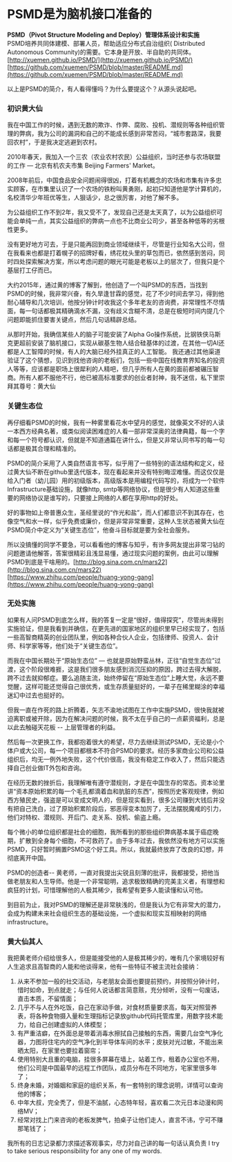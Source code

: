 # PSMD是为脑机接口准备的

**PSMD（Pivot Structure Modeling and Deploy）管理体系设计和实施**  
 PSMD培养共同体建模、部署人员，帮助适应分布式自治组织\( Distributed Autonomous Community\)的需要。它本身是开放、半自助的共同体。 [http://xuemen.github.io/PSMD/](http://xuemen.github.io/PSMD/) [https://github.com/xuemen/PSMD/blob/master/README.md](https://github.com/xuemen/PSMD/blob/master/README.md)

以上是PSMD的简介，有人看得懂吗？为什么要提这个？从源头说起吧。

### 初识黄大仙

我在中国工作的时候，遇到无数的欺诈、作弊、腐败、投机、潜规则等各种组织管理的弊病，我为公司的漏洞和自己的不能成长感到非常苦闷，“城市套路深，我要回农村”，于是我决定逃避到农村。

2010年春天，我加入一个三农（农业农村农民）公益组织，当时还参与农场联盟的工作 — 北京有机农夫市集 Beijing Farmers' Market。

2008年前后，中国食品安全问题闹得很凶，打着有机概念的农场和市集有许多忠实顾客，在市集里认识了一个农场的铁粉叫黄勇刚，起初只知道他是学计算机的，名校清华少年班优等生，人狠话少，总之很厉害，对他了解不多。

为公益组织工作不到2年，我又受不了，发现自己还是太天真了，以为公益组织可能会单纯一点，其实公益组织的弊病一点也不比商业公司少，甚至各种低等的劣根性更多。

没有更好地方可去，于是只能再回到商业领域继续干，尽管是行业知名大公司，但在我看来也都是打着幌子的招牌好看，绣花枕头里的草包而已，依然感到苦闷，同时四处探索解决方案，所以考虑问题的眼光可能是老板以上的层次了，但我只是个基层打工仔而已。

大约2015年，通过黄的博客了解到，他创造了一个叫PSMD的东西，当找到PSMD的时候，我非常兴奋，有久旱逢甘霖的感觉，花了不少时间去学习，得到他耐心辅导和几次培训，他按分钟计时收我这个多年老友的咨询费，非常理性不尽情面，每一句话都极其精确滴水不漏，没有歧义含糊不清，总是在极短时间内提几个问题即能抓住要害关键点，然后几句话精辟总结。

从那时开始，我确信某些人的脑子可能安装了Alpha Go操作系统，比钢铁侠马斯克更超前安装了脑机接口，实现从碳基生物人结合硅基体的过渡，在其他一切AI还都是人工智障的时候，有人的大脑已经外挂真正的人工智能。 我还通过其他渠道验证了这个猜想，见识到找他咨询的老板们，包括一些中国在线教育界知名的投资人等等，应该都是职场上很犀利的人精吧，但几乎所有人在黄的面前都被碾压智商。所有人都不服他不行，他已被高标准要求的创业者封神，我不迷信，私下里崇拜其尊号：黄大仙

### 关键生态位

再仔细看PSMD的时候，我有一种雾里看花水中望月的感觉，就像英文不好的人读一本西方经典名著，或类似阅读困难症的人看一部非常深奥的法律典籍，每一个字和每一个符号都认识，但就是不知道通篇在讲什么，但是又非常认同书写的每一句话都是极其合理和精准的。

PSMD的简介采用了人类自然语言书写，似乎用了一些特别的语法结构和定义，经过黄大仙不断在github里迭代版本，现在看起来并没有特别晦涩难懂。而这仅仅是给入门者（幼儿园）用的初级版本，高级版本是用编程代码写的，将成为一个软件Infrastructure基础设施，就像http, smtp等网络协议，但是很少有人知道这些重要的网络协议是谁写的，只要接上网络的人都在享用http的好处。

好的事物如上帝普惠众生，圣经里说的“作光和盐”，而人们都意识不到其存在，也像空气和水一样，似乎免费或廉价，但是非常非常重要，这种人生状态被黄大仙在PSMD简介中定义为“关键生态位”，他奋斗目标就是要为全社会服务。

所以没搞懂的同学不要急，可以看看他的博客与知乎，有许多网友提出非常刁钻的问题邀请他解答，答案很精彩且浅显易懂，通过现实问题的案例，由此可以理解PSMD到底是干啥用的。[http://blog.sina.com.cn/mars22](http://blog.sina.com.cn/mars22)  
[https://www.zhihu.com/people/huang-yong-gang](https://www.zhihu.com/people/huang-yong-gang)

### 无处实施

如果有人问PSMD到底怎么样，我的答复一定是“很好，值得探究”，尽管尚未得到实施验证，但是我看到并确信，在更先进的国家地区的组织里早已经实现了，包括一些高智商精英的创业团队里，例如各种合伙人企业，包括律师、投资人、会计师、科学家等等，他们处于“关键生态位”。

而我在中国长期处于“原始生态位” — 也就是原始野蛮丛林，正往“自觉生态位”过渡，这个阶段很难捱，这是我们很多朋友感到消沉压抑的原因，跨过去得大解脱，跨不过去就抑郁症。要么追随主流，始终停留在“原始生态位”上睡大觉，永远不要觉醒，这样可能还觉得自己很优秀，或生存质量挺好的，一辈子在稀里糊涂的幸福迷幻中过去也挺好的。

但我一直在作死的路上折腾着，矢志不渝地试图在工作中实施PSMD，很快我就被迫离职或被开除，因为在解决问题的时候，我不太在乎自己的一点薪资福利，总是以此去触碰天花板 -- 上层管理者的利益。

然后每一次更换工作，我都抱着很大的希望，尽力去继续测试PSMD，无论是小个体户或大公司，每一个项目都根本不符合PSMD的要求。经历多家商业公司和公益组织后，均无一例外地失败，这个代价很高，我没有稳定工作收入了，然后只能选择自己创业做IT外包和咨询。

在经历无数的挫折后，我理解唯有遵守潜规则，才是在中国生存的常态。资本论里讲“资本原始积累的每一个毛孔都滴着血和肮脏的东西”，按照历史客观规律，例如西方殖民史，强盗是可以变成文明人的，但是现实看到，很多公司赚到大钱后并没有把自己洗白，过了原始积累阶段后，邪恶得变本加厉了，无法摆脱魔戒的引力，他们对特权、潜规则、开后门、走关系、投机、偷盗上瘾。

每个微小的单位组织都是社会的细胞，我所看到的那些组织弊病基本属于癌症晚期，扩散到全身每个细胞，不可救药了。由于多年过去，我依然没有地方可以实施PSMD，只好暂时搁置PSMD这个好工具。所以，我就最终放弃了改良的幻想，并彻底离开中国。

PSMD的创造者-- 黄老师，一直对我提出尖锐且刻薄的批评，我都接受，把他当做老朋友和人生导师。他是一个非常聪明，追求极致精确的完美主义者，有理想和疯狂的计划，可惜理解他的人极其稀少，我希望有更多人能读懂和认可他。

到目前为止，我对PSMD的理解还是非常肤浅的，但是我认为它有非常大的潜力，会成为构建未来社会组织生态的基础设施，一个虚拟和现实互相映射的网络infrastructure。

### 黄大仙其人

我把黄老师介绍给很多人，但是能接受他的人是极其稀少的，唯有几个家境较好有人生追求且高智商的人能和他谈得来，他有一些特征不被主流社会接纳：

1. 从来不参加一般的社交活动，与老朋友会面也要提前预约，并按照分钟计时，惜时如命，到点就走；与任何人说话都言简意赅，充分倾听，没有一句废话，直击本质，不留情面；
2. 几乎不与人在外吃饭，自己在家动手做，对食材质量要求高，每天对照营养表，将各种食物摄入量和生理指标记录放github代码托管库里，用数字技术能力，给自己创建虚拟的人体模型；
3. 有严重洁癖，在外面总是带着消毒水擦拭自己接触的东西，需要几台空气净化器，力图将住宅内的空气净化到半导体车间的水平；皮肤对光过敏，不能出来晒太阳，在家里也要拉着窗帘；
4. 使用特别大且重的电脑，挂很多屏幕在墙上，站着工作，租着办公室也不用，他们公司是中国最早的远程工作团队，成员分布在不同地方，宅家里很多年了；
5. 终身未婚，对婚姻和家庭的组织关系，有一套特别的理念说明，详情可以查询他的博客；
6. 中年大叔，完全秃了，但是不油腻，心态特年轻，喜欢看二次元日本动漫和网络MV；
7. 经常对找上门来咨询的老板发脾气，拍桌子让他们走人，直言不讳，宁可不赚那笔钱了；

我所有的日志记录都力求描述客观事实，尽力对自己讲的每一句话认真负责 I try to take serious responsibility for any one of my words.

